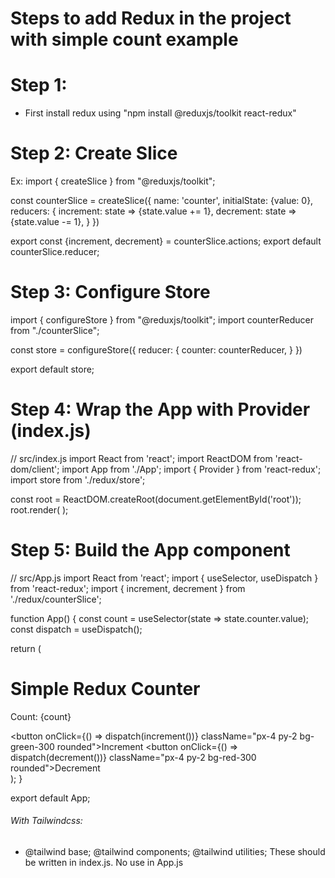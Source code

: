 # Steps to add Redux in the project with simple count example

# Step 1:
- First install redux using "npm install @reduxjs/toolkit react-redux"

# Step 2: Create Slice

Ex:
import { createSlice } from "@reduxjs/toolkit";

const counterSlice = createSlice({
    name: 'counter',
    initialState: {value: 0},
    reducers: {
        increment: state => {state.value += 1},
        decrement: state => {state.value -= 1},
    }
})

export const {increment, decrement} = counterSlice.actions;
export default counterSlice.reducer;


# Step 3: Configure Store

import { configureStore } from "@reduxjs/toolkit";
import counterReducer from "./counterSlice";

const store = configureStore({
    reducer: {
        counter: counterReducer,
    }
})

export default store;


# Step 4: Wrap the App with Provider (index.js)
// src/index.js
import React from 'react';
import ReactDOM from 'react-dom/client';
import App from './App';
import { Provider } from 'react-redux';
import store from './redux/store';

const root = ReactDOM.createRoot(document.getElementById('root'));
root.render(
  <Provider store={store}>
    <App />
  </Provider>
);


# Step 5: Build the App component
  // src/App.js
import React from 'react';
import { useSelector, useDispatch } from 'react-redux';
import { increment, decrement } from './redux/counterSlice';

function App() {
  const count = useSelector(state => state.counter.value);
  const dispatch = useDispatch();

  return (
    <div className="flex flex-col items-center justify-center h-screen text-blue-600">
      <h1 className="text-3xl font-bold mb-4">Simple Redux Counter</h1>
      <p className="text-2xl mb-4">Count: {count}</p>
      <div className="space-x-4">
        <button onClick={() => dispatch(increment())} className="px-4 py-2 bg-green-300 rounded">Increment</button>
        <button onClick={() => dispatch(decrement())} className="px-4 py-2 bg-red-300 rounded">Decrement</button>
      </div>
    </div>
  );
}

export default App;



###### With Tailwindcss:
- @tailwind base; @tailwind components; @tailwind utilities;
These should be written in index.js. No use in App.js







